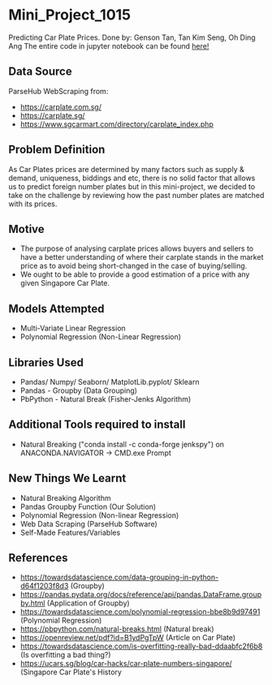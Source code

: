 # Mini_Project_1015
Predicting Car Plate Prices.
Done by: Genson Tan, Tan Kim Seng, Oh Ding Ang
The entire code in jupyter notebook can be found [here!](https://github.com/gents98/Mini_Project_1015/blob/main/MiniProject-Finale.ipynb) 

## Data Source
ParseHub WebScraping from: 
- https://carplate.com.sg/
- https://carplate.sg/
- https://www.sgcarmart.com/directory/carplate_index.php


## Problem Definition
As Car Plates prices are determined by many factors such as supply & demand, uniqueness, biddings and etc, there is no solid factor that allows us to predict foreign number plates but in this mini-project, we decided to take on the challenge by reviewing how the past number plates are matched with its prices. 

## Motive
- The purpose of analysing carplate prices allows buyers and sellers to have a better understanding of where their carplate    stands in the market price as to avoid being short-changed in the case of buying/selling.
- We ought to be able to provide a good estimation of a price with any given Singapore Car Plate.

## Models Attempted
- Multi-Variate Linear Regression
- Polynomial Regression (Non-Linear Regression)


## Libraries Used
- Pandas/ Numpy/ Seaborn/ MatplotLib.pyplot/ Sklearn
- Pandas - Groupby (Data Grouping)
- PbPython - Natural Break (Fisher-Jenks Algorithm)


## Additional Tools required to install
- Natural Breaking ("conda install -c conda-forge jenkspy") on ANACONDA.NAVIGATOR -> CMD.exe Prompt

## New Things We Learnt
- Natural Breaking Algorithm
- Pandas Groupby Function (Our Solution)
- Polynomial Regression (Non-linear Regression)
- Web Data Scraping (ParseHub Software)
- Self-Made Features/Variables

## References
- https://towardsdatascience.com/data-grouping-in-python-d64f1203f8d3 (Groupby)
- https://pandas.pydata.org/docs/reference/api/pandas.DataFrame.groupby.html (Application of Groupby)
- https://towardsdatascience.com/polynomial-regression-bbe8b9d97491 (Polynomial Regression)
- https://pbpython.com/natural-breaks.html (Natural break)
- https://openreview.net/pdf?id=B1ydPgTpW (Article on Car Plate)
- https://towardsdatascience.com/is-overfitting-really-bad-ddaabfc2f6b8 (Is overfitting a bad thing?)
- https://ucars.sg/blog/car-hacks/car-plate-numbers-singapore/ (Singapore Car Plate's History

